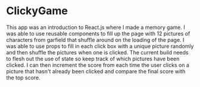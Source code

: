 # ClickyGame
This app was an introduction to React.js where I made a memory game. I was able to use reusable components to fill up the page with 12 pictures of characters from garfield that shuffle around on the loading of the page.
I was able to use props to fill in each click box with a unique picture randomly and then shuffle the pictures when one is clicked.
The current build needs to flesh out the use of state so keep track of which pictures have been clicked. I can then increment the score from each time the user clicks on a picture that hasn't already been clicked and compare the final score with the top score.
